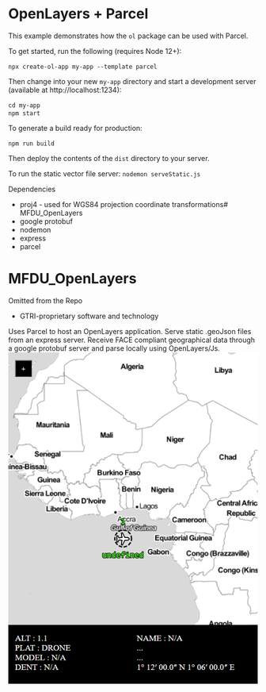 # OpenLayers + Parcel

This example demonstrates how the `ol` package can be used with Parcel.

To get started, run the following (requires Node 12+):

    npx create-ol-app my-app --template parcel

Then change into your new `my-app` directory and start a development server (available at http://localhost:1234):

    cd my-app
    npm start

To generate a build ready for production:

    npm run build

Then deploy the contents of the `dist` directory to your server.


To run the static vector file server:
`nodemon serveStatic.js`

Dependencies
* proj4 - used for WGS84 projection coordinate transformations# MFDU_OpenLayers
* google protobuf
* nodemon
* express
* parcel

# MFDU_OpenLayers
Omitted from the Repo
* GTRI-proprietary software and technology

Uses Parcel to host an OpenLayers application. Serve static .geoJson files from an express server. Receive FACE compliant geographical data through a google protobuf server and parse locally using OpenLayers/Js.
![MFDU](documentation/images/mfduServer.png)